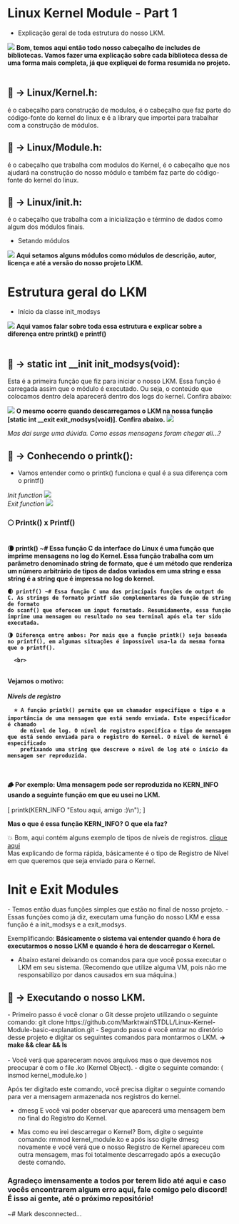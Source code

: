 # Linux Kernel Module - Part 1

  - Explicação geral de toda estrutura do nosso LKM.

  <img src="https://imgur.com/EOm0gAs.png">
    <b>Bom, temos aqui então todo nosso cabeçalho de includes de bibliotecas. Vamos fazer uma explicação sobre cada biblioteca dessa de uma forma mais completa,
    já que expliquei de forma resumida no projeto.</b>
<br>
<br>
    
<b><h2>📌 -> Linux/Kernel.h</b>:</h2> é o cabeçalho para construção de modulos, é o cabeçalho que faz parte do código-fonte do kernel do linux e é a library que importei para trabalhar com a construção de módulos.

<b><h2>📌 -> Linux/Module.h</b>:</h2> é o cabeçalho que trabalha com modulos do Kernel, é o cabeçalho que nos ajudará na construção do nosso módulo e também faz parte do código-fonte do kernel do linux.

<b><h2>📌 -> Linux/init.h</b>:</h2> é o cabeçalho que trabalha com a inicialização e término de dados como algum dos módulos finais.

  - Setando módulos
  
  <img src="https://imgur.com/HBCuki1.png">
  <b>Aqui setamos alguns módulos como módulos de descrição, autor, licença e até a versão do nosso projeto LKM.</b>
  

# Estrutura geral do LKM

  - Início da classe init_modsys 
  
  <img src="https://imgur.com/umOhUkT.png">
    <b>Aqui vamos falar sobre toda essa estrutura e explicar sobre a diferença entre printk() e printf()</b>
   <br>
   <br>
   
   <b><h2>📌 -> static int __init init_modsys(void)</b>:</h2> Esta é a primeira função que fiz para iniciar o nosso LKM. Essa função é carregada assim que o módulo é executado. Ou seja, o conteúdo que colocamos dentro dela aparecerá dentro dos logs do kernel. Confira abaixo:
   
   <img src="https://imgur.com/0ey3cQO.png">
   <b>O mesmo ocorre quando descarregamos o LKM na nossa função [static int __exit exit_modsys(void)]. Confira abaixo.</b>
   <img src="https://imgur.com/Q4izZbj.png">
   
   <i>Mas daí surge uma dúvida. Como essas mensagens foram chegar ali...?</i>
   
   <b><h2>📌 -> Conhecendo o printk()</b>:</h2>
   
   - Vamos entender como o printk() funciona e qual é a sua diferença com o printf()

  <i>Init function</i>
   <img src="https://imgur.com/jsL2jjh.png">
   <br>
  <i>Exit function</i>
   <img src="https://imgur.com/AAcarmM.png">
   
   
   <h3>🌕<b> Printk() x Printf()</b></h3>
   <br>
    <b>
    🌘 printk() ~# Essa função C da interface do Linux é uma função que imprime mensagens no log do Kernel. Essa função trabalha com um parâmetro denominado
    string de formato, que é um método que renderiza um número arbitrário de tipos de dados variados em uma string e essa string é a string que é impressa no
    log do kernel.
  
    🌒 printf() ~# Essa função C uma das principais funções de output do C. As strings de formato printf são complementares da função de string de formato
    do scanf() que oferecem um input formatado. Resumidamente, essa função imprime uma mensagem ou resultado no seu terminal após ela ter sido executada.
  
    🌗 Diferença entre ambos: Por mais que a função printk() seja baseada no printf(), em algumas situações é impossível usa-la da mesma forma que o printf().
  
      <br>
  <br>Vejamos o motivo:
      <br>
      <br>
  <i>Níveis de registro</i>
  
      ⭐️ A função printk() permite que um chamador especifique o tipo e a importância de uma mensagem que está sendo enviada. Este especificador é chamado
        de nível de log. O nível de registro especifica o tipo de mensagem que está sendo enviada para o registro do Kernel. O nível de kernel é especificado
        prefixando uma string que descreve o nível de log até o início da mensagem ser reproduzida.
  <br>
  <br>
        🪵 Por exemplo: Uma mensagem pode ser reproduzida no KERN_INFO usando a seguinte função em que eu usei no LKM.
        <br>
  <br>
  </b>
      [ printk(KERN_INFO "Estou aqui, amigo :)\n"); ]
      
<b> Mas o que é essa função KERN_INFO? O que ela faz? </b>
  
💥 Bom, aqui contém alguns exemplo de tipos de níveis de registros. <a href="https://elinux.org/Debugging_by_printing#Log_Levels">clique aqui</a><br>
Mas explicando de forma rápida, básicamente é o tipo de Registro de Nível em que queremos que seja enviado para o Kernel.

<h1>Init e Exit Modules</h1>
  - Temos então duas funções simples que estão no final de nosso projeto.
  - Essas funções como já diz, executam uma função do nosso LKM e essa função é a init_modsys e a exit_modsys.

  Exemplificando: <b>Básicamente o sistema vai entender quando é hora de executarmos o nosso LKM e quando é hora de descarregar o Kernel.</b>
  
  - Abaixo estarei deixando os comandos para que você possa executar o LKM em seu sistema. (Recomendo que utilize alguma VM, pois não me responsabilizo por danos causados em sua máquina.)

<h2>🔑 <b> -> Executando o nosso LKM. </b></h2>
  - Primeiro passo é você clonar o Git desse projeto utilizando o seguinte comando: git clone https://github.com/MarktwainSTDLL/Linux-Kernel-Module-basic-explanation.git
  - Segundo passo é você entrar no diretório desse projeto e digitar os seguintes comandos para montarmos o LKM.
    <b>-> make && clear && ls </b><br><br>
  - Você verá que apareceram novos arquivos mas o que devemos nos preocupar é com o file .ko (Kernel Object).
  - digite o seguinte comando: ( insmod kernel_module.ko )

Após ter digitado este comando, você precisa digitar o seguinte comando para ver a mensagem armazenada nos registros do kernel.
  - dmesg
E você vai poder observar que aparecerá uma mensagem bem no final do Registro do Kernel.

  - Mas como eu irei descarregar o Kernel? Bom, digite o seguinte comando: rmmod kernel_module.ko e após isso digite dmesg novamente e você verá que o nosso Registro de Kernel apareceu com outra mensagem, mas foi totalmente descarregado após a execução deste comando.


<h3>Agradeço imensamente a todos por terem lido até aqui e caso vocês encontrarem algum erro aqui, fale comigo pelo discord! É isso ai gente, até o próximo repositório!</h3>

~# Mark desconnected...
  
